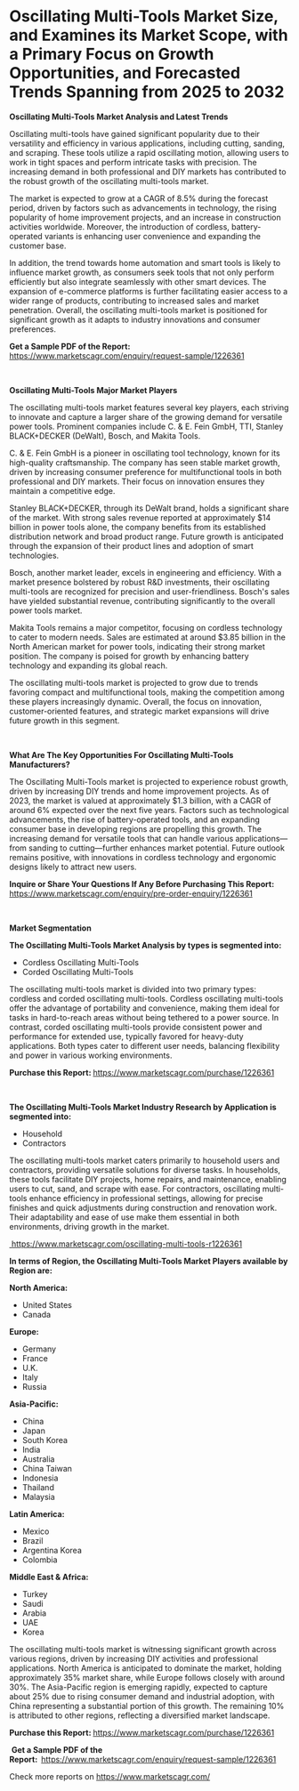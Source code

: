 <p><h1>Oscillating Multi-Tools Market Size, and Examines its Market Scope, with a Primary Focus on Growth Opportunities, and Forecasted Trends Spanning from 2025 to 2032</h1></p><p><strong>Oscillating Multi-Tools Market Analysis and Latest Trends</strong></p>
<p><p>Oscillating multi-tools have gained significant popularity due to their versatility and efficiency in various applications, including cutting, sanding, and scraping. These tools utilize a rapid oscillating motion, allowing users to work in tight spaces and perform intricate tasks with precision. The increasing demand in both professional and DIY markets has contributed to the robust growth of the oscillating multi-tools market.</p><p>The market is expected to grow at a CAGR of 8.5% during the forecast period, driven by factors such as advancements in technology, the rising popularity of home improvement projects, and an increase in construction activities worldwide. Moreover, the introduction of cordless, battery-operated variants is enhancing user convenience and expanding the customer base. </p><p>In addition, the trend towards home automation and smart tools is likely to influence market growth, as consumers seek tools that not only perform efficiently but also integrate seamlessly with other smart devices. The expansion of e-commerce platforms is further facilitating easier access to a wider range of products, contributing to increased sales and market penetration. Overall, the oscillating multi-tools market is positioned for significant growth as it adapts to industry innovations and consumer preferences.</p></p>
<p><strong>Get a Sample PDF of the Report:&nbsp;</strong> <a href="https://www.marketscagr.com/enquiry/request-sample/1226361?utm_campaign=2622&utm_medium=2&utm_source=Github&utm_content=ia&utm_term=27022025&utm_id=oscillating-multi-tools">https://www.marketscagr.com/enquiry/request-sample/1226361</a></p>
<p>&nbsp;</p>
<p><strong>Oscillating Multi-Tools Major Market Players</strong></p>
<p><p>The oscillating multi-tools market features several key players, each striving to innovate and capture a larger share of the growing demand for versatile power tools. Prominent companies include C. & E. Fein GmbH, TTI, Stanley BLACK+DECKER (DeWalt), Bosch, and Makita Tools.</p><p>C. & E. Fein GmbH is a pioneer in oscillating tool technology, known for its high-quality craftsmanship. The company has seen stable market growth, driven by increasing consumer preference for multifunctional tools in both professional and DIY markets. Their focus on innovation ensures they maintain a competitive edge.</p><p>Stanley BLACK+DECKER, through its DeWalt brand, holds a significant share of the market. With strong sales revenue reported at approximately $14 billion in power tools alone, the company benefits from its established distribution network and broad product range. Future growth is anticipated through the expansion of their product lines and adoption of smart technologies.</p><p>Bosch, another market leader, excels in engineering and efficiency. With a market presence bolstered by robust R&D investments, their oscillating multi-tools are recognized for precision and user-friendliness. Bosch's sales have yielded substantial revenue, contributing significantly to the overall power tools market.</p><p>Makita Tools remains a major competitor, focusing on cordless technology to cater to modern needs. Sales are estimated at around $3.85 billion in the North American market for power tools, indicating their strong market position. The company is poised for growth by enhancing battery technology and expanding its global reach.</p><p>The oscillating multi-tools market is projected to grow due to trends favoring compact and multifunctional tools, making the competition among these players increasingly dynamic. Overall, the focus on innovation, customer-oriented features, and strategic market expansions will drive future growth in this segment.</p></p>
<p>&nbsp;</p>
<p><strong>What Are The Key Opportunities For Oscillating Multi-Tools Manufacturers?</strong></p>
<p><p>The Oscillating Multi-Tools market is projected to experience robust growth, driven by increasing DIY trends and home improvement projects. As of 2023, the market is valued at approximately $1.3 billion, with a CAGR of around 6% expected over the next five years. Factors such as technological advancements, the rise of battery-operated tools, and an expanding consumer base in developing regions are propelling this growth. The increasing demand for versatile tools that can handle various applications—from sanding to cutting—further enhances market potential. Future outlook remains positive, with innovations in cordless technology and ergonomic designs likely to attract new users.</p></p>
<p><strong>Inquire or Share Your Questions If Any Before Purchasing This Report:</strong> <a href="https://www.marketscagr.com/enquiry/pre-order-enquiry/1226361?utm_campaign=2622&utm_medium=2&utm_source=Github&utm_content=ia&utm_term=27022025&utm_id=oscillating-multi-tools">https://www.marketscagr.com/enquiry/pre-order-enquiry/1226361</a></p>
<p>&nbsp;</p>
<p><strong>Market Segmentation</strong></p>
<p><strong>The Oscillating Multi-Tools Market Analysis by types is segmented into:</strong></p>
<p><ul><li>Cordless Oscillating Multi-Tools</li><li>Corded Oscillating Multi-Tools</li></ul></p>
<p><p>The oscillating multi-tools market is divided into two primary types: cordless and corded oscillating multi-tools. Cordless oscillating multi-tools offer the advantage of portability and convenience, making them ideal for tasks in hard-to-reach areas without being tethered to a power source. In contrast, corded oscillating multi-tools provide consistent power and performance for extended use, typically favored for heavy-duty applications. Both types cater to different user needs, balancing flexibility and power in various working environments.</p></p>
<p><strong>Purchase this Report:&nbsp;</strong><a href="https://www.marketscagr.com/purchase/1226361?utm_campaign=2622&utm_medium=2&utm_source=Github&utm_content=ia&utm_term=27022025&utm_id=oscillating-multi-tools">https://www.marketscagr.com/purchase/1226361</a></p>
<p>&nbsp;</p>
<p><strong>The Oscillating Multi-Tools Market Industry Research by Application is segmented into:</strong></p>
<p><ul><li>Household</li><li>Contractors</li></ul></p>
<p><p>The oscillating multi-tools market caters primarily to household users and contractors, providing versatile solutions for diverse tasks. In households, these tools facilitate DIY projects, home repairs, and maintenance, enabling users to cut, sand, and scrape with ease. For contractors, oscillating multi-tools enhance efficiency in professional settings, allowing for precise finishes and quick adjustments during construction and renovation work. Their adaptability and ease of use make them essential in both environments, driving growth in the market.</p></p>
<p><a href="https://www.marketscagr.com/oscillating-multi-tools-r1226361?utm_campaign=2622&utm_medium=2&utm_source=Github&utm_content=ia&utm_term=27022025&utm_id=oscillating-multi-tools">&nbsp;https://www.marketscagr.com/oscillating-multi-tools-r1226361</a></p>
<p><strong>In terms of Region, the Oscillating Multi-Tools Market Players available by Region are:</strong></p>
<p>
    <p> <strong> North America: </strong>
        <ul>
            <li>United States</li>
            <li>Canada</li>
        </ul>
        </p> 
    <p> <strong> Europe: </strong>
        <ul>
            <li>Germany</li>
            <li>France</li>
            <li>U.K.</li>
            <li>Italy</li>
            <li>Russia</li>
        </ul>
        </p> 
    <p> <strong> Asia-Pacific: </strong>
        <ul>
            <li>China</li>
            <li>Japan</li>
            <li>South Korea</li>
            <li>India</li>
            <li>Australia</li>
            <li>China Taiwan</li>
            <li>Indonesia</li>
            <li>Thailand</li>
            <li>Malaysia</li>
        </ul>
        </p> 
    <p> <strong> Latin America: </strong>
        <ul>
            <li>Mexico</li>
            <li>Brazil</li>
            <li>Argentina Korea</li>
            <li>Colombia</li>
        </ul>
        </p> 
    <p> <strong> Middle East & Africa: </strong>
        <ul>
            <li>Turkey</li>
            <li>Saudi</li>
            <li>Arabia</li>
            <li>UAE</li>
            <li>Korea</li>
        </ul>
    </p>
    </p>
<p><p>The oscillating multi-tools market is witnessing significant growth across various regions, driven by increasing DIY activities and professional applications. North America is anticipated to dominate the market, holding approximately 35% market share, while Europe follows closely with around 30%. The Asia-Pacific region is emerging rapidly, expected to capture about 25% due to rising consumer demand and industrial adoption, with China representing a substantial portion of this growth. The remaining 10% is attributed to other regions, reflecting a diversified market landscape.</p></p>
<p><strong>Purchase this Report: </strong><a href="https://www.marketscagr.com/purchase/1226361?utm_campaign=2622&utm_medium=2&utm_source=Github&utm_content=ia&utm_term=27022025&utm_id=oscillating-multi-tools">https://www.marketscagr.com/purchase/1226361</a></p>
<p>&nbsp;<strong>Get a Sample PDF of the Report:&nbsp;&nbsp;</strong><a href="https://www.marketscagr.com/enquiry/request-sample/1226361?utm_campaign=2622&utm_medium=2&utm_source=Github&utm_content=ia&utm_term=27022025&utm_id=oscillating-multi-tools">https://www.marketscagr.com/enquiry/request-sample/1226361</a></p>
<p><strong></strong></p>
<p>Check more reports on <a href="https://www.marketscagr.com/?utm_campaign=2622&utm_medium=2&utm_source=Github&utm_content=ia&utm_term=27022025&utm_id=oscillating-multi-tools">https://www.marketscagr.com/</a></p>